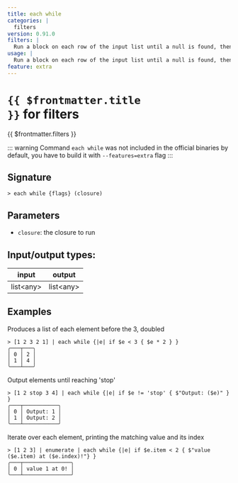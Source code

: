 ```yaml
---
title: each while
categories: |
  filters
version: 0.91.0
filters: |
  Run a block on each row of the input list until a null is found, then create a new list with the results.
usage: |
  Run a block on each row of the input list until a null is found, then create a new list with the results.
feature: extra
---
```

<!-- This file is automatically generated. Please edit the command in https://github.com/nushell/nushell instead. -->

# <code>{{ $frontmatter.title }}</code> for filters

<div class='command-title'>{{ $frontmatter.filters }}</div>


::: warning
 Command `each while` was not included in the official binaries by default, you have to build it with `--features=extra` flag
:::
## Signature

```> each while {flags} (closure)```

## Parameters

 -  `closure`: the closure to run


## Input/output types:

| input     | output    |
| --------- | --------- |
| list\<any\> | list\<any\> |

## Examples

Produces a list of each element before the 3, doubled
```nu
> [1 2 3 2 1] | each while {|e| if $e < 3 { $e * 2 } }
╭───┬───╮
│ 0 │ 2 │
│ 1 │ 4 │
╰───┴───╯

```

Output elements until reaching 'stop'
```nu
> [1 2 stop 3 4] | each while {|e| if $e != 'stop' { $"Output: ($e)" } }
╭───┬───────────╮
│ 0 │ Output: 1 │
│ 1 │ Output: 2 │
╰───┴───────────╯

```

Iterate over each element, printing the matching value and its index
```nu
> [1 2 3] | enumerate | each while {|e| if $e.item < 2 { $"value ($e.item) at ($e.index)!"} }
╭───┬───────────────╮
│ 0 │ value 1 at 0! │
╰───┴───────────────╯

```
